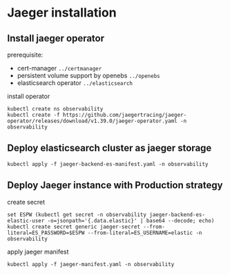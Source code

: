 # Jaeger installation
## Install jaeger operator
prerequisite: 
- cert-manager `../certmanager`
- persistent volume support by openebs  `../openebs`
- elasticsearch operator `../elasticsearch`

install operator
```
kubectl create ns observability
kubectl create -f https://github.com/jaegertracing/jaeger-operator/releases/download/v1.39.0/jaeger-operator.yaml -n observability
```
## Deploy elasticsearch cluster as jaeger storage
```
kubectl apply -f jaeger-backend-es-manifest.yaml -n observability
```

## Deploy Jaeger instance with Production strategy
create secret
```
set ESPW (kubectl get secret -n observability jaeger-backend-es-elastic-user -o=jsonpath='{.data.elastic}' | base64 --decode; echo)
kubectl create secret generic jaeger-secret --from-literal=ES_PASSWORD=$ESPW --from-literal=ES_USERNAME=elastic -n observability
```
apply jaeger manifest 
```
kubectl apply -f jaeger-manifest.yaml -n observability
```
